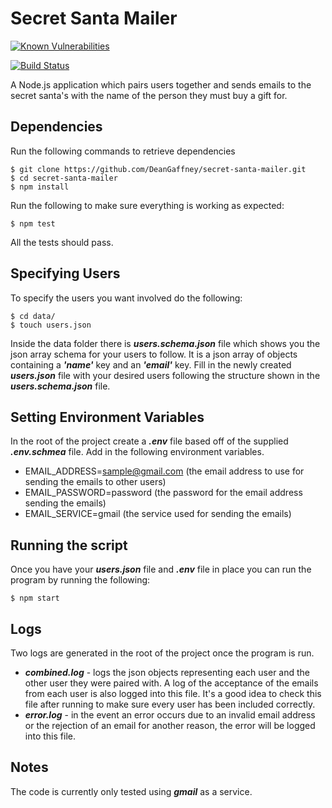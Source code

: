 # Secret Santa Mailer
[![Known Vulnerabilities](https://snyk.io/test/github/DeanGaffney/secret-santa-mailer.git/badge.svg)](https://snyk.io/test/github/DeanGaffney/secret-santa-mailer.git)

[![Build Status](https://travis-ci.com/DeanGaffney/secret-santa-mailer.svg?branch=master)](https://travis-ci.com/DeanGaffney/secret-santa-mailer)




A Node.js application which pairs users together and sends emails to the secret santa's with the name of the person they must buy a gift for.

## Dependencies
Run the following commands to retrieve dependencies
```code
$ git clone https://github.com/DeanGaffney/secret-santa-mailer.git
$ cd secret-santa-mailer
$ npm install
```
Run the following to make sure everything is working as expected:
```code
$ npm test
```
All the tests should pass.

## Specifying Users
To specify the users you want involved do the following:
```code
$ cd data/
$ touch users.json
```
Inside the data folder there is ***users.schema.json*** file which shows you the json array schema for your users to follow. It is a json array of objects containing a ***'name'*** key and an ***'email'*** key. Fill in the newly created ***users.json*** file with your desired users following the structure shown in the ***users.schema.json*** file.

## Setting Environment Variables
In the root of the project create a ***.env*** file based off of the supplied ***.env.schmea*** file. Add in the following environment variables.

* EMAIL_ADDRESS=sample@gmail.com  (the email address to use for sending the emails to other users)
* EMAIL_PASSWORD=password        (the password for the email address sending the emails)
* EMAIL_SERVICE=gmail             (the service used for sending the emails)

## Running the script
Once you have your ***users.json*** file and ***.env*** file in place you can run the program by running the following:
```code
$ npm start
```

## Logs
Two logs are generated in the root of the project once the program is run.
* ***combined.log***  - logs the json objects representing each user and the other user they were paired with. A log of the acceptance of the emails from each user is also logged into this file. It's a good idea to check this file after running to make sure every user has been included correctly.
* ***error.log*** - in the event an error occurs due to an invalid email address or the rejection of an email for another reason, the error will be logged into this file.

## Notes
The code is currently only tested using ***gmail*** as a service.